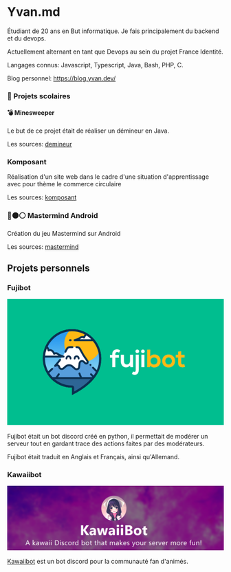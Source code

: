 # Yvan.md

Étudiant de 20 ans en But informatique. Je fais principalement du backend et du devops.

Actuellement alternant en tant que Devops au sein du projet France Identité.

Langages connus: Javascript, Typescript, Java, Bash, PHP, C.

Blog personnel: https://blog.yvan.dev/

### 🏫 Projets scolaires

#### :bomb: Minesweeper

Le but de ce projet était de réaliser un démineur en Java.

Les sources: [demineur](https://github.com/lepeli/demineur)

### Komposant

Réalisation d'un site web dans le cadre d'une situation d'apprentissage avec pour thème le commerce circulaire

Les sources: [komposant](https://github.com/lepeli/komposant)

### 🔵⚫⚪ Mastermind Android

Création du jeu Mastermind sur Android

Les sources: [mastermind](https://github.com/lepeli/mastermind)

## Projets personnels

### Fujibot

![Fujibot logo](images/fujibot_big.png)

Fujibot était un bot discord créé en python, il permettait de modérer un serveur tout en gardant trace des actions faites par des modérateurs.

Fujibot était traduit en Anglais et Français, ainsi qu'Allemand.

### Kawaiibot

![Kawaiibot's presentation](./images/kawaiibot.png)

[Kawaiibot](https://github.com/kawaiibot) est un bot discord pour la communauté fan d'animés.
